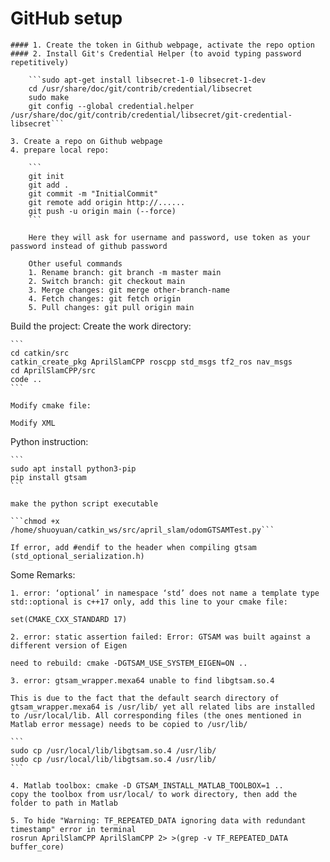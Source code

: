# GitHub setup
	#### 1. Create the token in Github webpage, activate the repo option
	#### 2. Install Git's Credential Helper (to avoid typing password repetitively) 

		```sudo apt-get install libsecret-1-0 libsecret-1-dev
		cd /usr/share/doc/git/contrib/credential/libsecret
		sudo make
		git config --global credential.helper /usr/share/doc/git/contrib/credential/libsecret/git-credential-libsecret```

	3. Create a repo on Github webpage
	4. prepare local repo:

		```
		git init
		git add .
		git commit -m "InitialCommit"
		git remote add origin http://......
		git push -u origin main (--force)
		```

		Here they will ask for username and password, use token as your password instead of github password

		Other useful commands
		1. Rename branch: git branch -m master main
		2. Switch branch: git checkout main
		3. Merge changes: git merge other-branch-name
		4. Fetch changes: git fetch origin
		5. Pull changes: git pull origin main


Build the project: 
    Create the work directory:

	```
	cd catkin/src
	catkin_create_pkg AprilSlamCPP roscpp std_msgs tf2_ros nav_msgs
	cd AprilSlamCPP/src
	code ..
	```

    Modify cmake file:
    
    Modify XML
	


Python instruction:

	```
	sudo apt install python3-pip
	pip install gtsam
	```

	make the python script executable

	```chmod +x /home/shuoyuan/catkin_ws/src/april_slam/odomGTSAMTest.py```

	If error, add #endif to the header when compiling gtsam (std_optional_serialization.h)




Some Remarks: 

	1. error: ‘optional’ in namespace ‘std’ does not name a template type
	std::optional is c++17 only, add this line to your cmake file:

	set(CMAKE_CXX_STANDARD 17)

	2. error: static assertion failed: Error: GTSAM was built against a different version of Eigen

	need to rebuild: cmake -DGTSAM_USE_SYSTEM_EIGEN=ON ..

	3. error: gtsam_wrapper.mexa64 unable to find libgtsam.so.4

	This is due to the fact that the default search directory of gtsam_wrapper.mexa64 is /usr/lib/ yet all related libs are installed to /usr/local/lib. All corresponding files (the ones mentioned in Matlab error message) needs to be copied to /usr/lib/

	```
	sudo cp /usr/local/lib/libgtsam.so.4 /usr/lib/
	sudo cp /usr/local/lib/libgtsam.so.4 /usr/lib/
	```
		
	4. Matlab toolbox: cmake -D GTSAM_INSTALL_MATLAB_TOOLBOX=1 ..
	copy the toolbox from usr/local/ to work directory, then add the folder to path in Matlab

	5. To hide "Warning: TF_REPEATED_DATA ignoring data with redundant timestamp" error in terminal
	rosrun AprilSlamCPP AprilSlamCPP 2> >(grep -v TF_REPEATED_DATA buffer_core)
